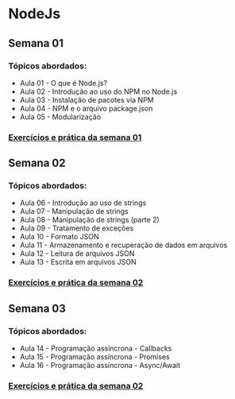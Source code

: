 # NodeJs

## Semana 01
### Tópicos abordados:
- Aula 01 - O que é Node.js?
- Aula 02 - Introdução ao uso do NPM no Node.js
- Aula 03 - Instalação de pacotes via NPM
- Aula 04 - NPM e o arquivo package.json
- Aula 05 - Modularização

### [Exercícios e prática da semana 01](semana-01/index.html)

## Semana 02
### Tópicos abordados:
- Aula 06 - Introdução ao uso de strings
- Aula 07 - Manipulação de strings
- Aula 08 - Manipulação de strings (parte 2)
- Aula 09 - Tratamento de exceções
- Aula 10 - Formato JSON
- Aula 11 - Armazenamento e recuperação de dados em arquivos
- Aula 12 - Leitura de arquivos JSON
- Aula 13 - Escrita em arquivos JSON

### [Exercícios e prática da semana 02](semana-02/index.html)

## Semana 03
### Tópicos abordados:
- Aula 14 - Programação assíncrona - Callbacks
- Aula 15 - Programação assíncrona - Promises
- Aula 16 - Programação assíncrona - Async/Await

### [Exercícios e prática da semana 02](semana-03/index.html)